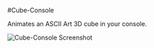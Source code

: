 #Cube-Console

Animates an ASCII Art 3D cube in your console.

![Cube-Console Screenshot](http://i.imgur.com/8VdbSPv.png?1)